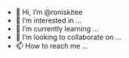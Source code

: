- 👋 Hi, I’m @roniskitee
- 👀 I’m interested in ...
- 🌱 I’m currently learning ...
- 💞️ I’m looking to collaborate on ...
- 📫 How to reach me ...

<!---
roniskitee/roniskitee is a ✨ special ✨ repository because its `README.md` (this file) appears on your GitHub profile.
You can click the Preview link to take a look at your changes.
--->
